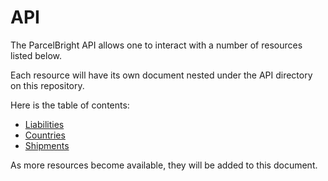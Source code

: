 # API

The ParcelBright API allows one to interact with a number of resources listed
below.

Each resource will have its own document nested under the API directory on this
repository.

Here is the table of contents:

- [Liabilities](resources/liabilities.md)
- [Countries](resources/countries.md)
- [Shipments](resources/shipments.md)

As more resources become available, they will be added to this document.
